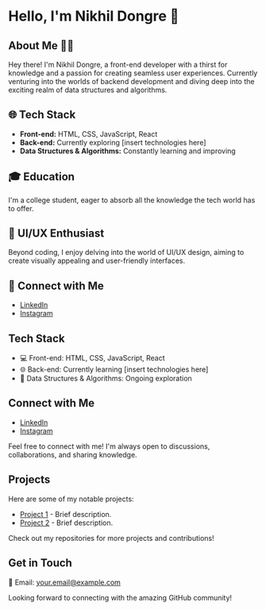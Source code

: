 # Hello, I'm Nikhil Dongre 👋


## About Me 👨‍💻

Hey there! I'm Nikhil Dongre, a front-end developer with a thirst for knowledge and a passion for creating seamless user experiences. Currently venturing into the worlds of backend development and diving deep into the exciting realm of data structures and algorithms.

## 🌐 Tech Stack

- **Front-end:** HTML, CSS, JavaScript, React
- **Back-end:** Currently exploring [insert technologies here]
- **Data Structures & Algorithms:** Constantly learning and improving

## 🎓 Education

I'm a college student, eager to absorb all the knowledge the tech world has to offer.

## 🎨 UI/UX Enthusiast

Beyond coding, I enjoy delving into the world of UI/UX design, aiming to create visually appealing and user-friendly interfaces.

## 🔗 Connect with Me

- [LinkedIn](https://www.linkedin.com/in/nikhil-dongre81)
- [Instagram](https://www.instagram.com/yourinstagram)




## Tech Stack

- 💻 Front-end: HTML, CSS, JavaScript, React
- 🌐 Back-end: Currently learning [insert technologies here]
- 🧠 Data Structures & Algorithms: Ongoing exploration

## Connect with Me

- [LinkedIn](https://www.linkedin.com/in/nikhil-dongre81)
- [Instagram](https://www.instagram.com/yourinstagram)

Feel free to connect with me! I'm always open to discussions, collaborations, and sharing knowledge.

## Projects

Here are some of my notable projects:

- [Project 1](link-to-project-1) - Brief description.
- [Project 2](link-to-project-2) - Brief description.

Check out my repositories for more projects and contributions!

## Get in Touch

📧 Email: your.email@example.com

Looking forward to connecting with the amazing GitHub community!



<!--
**NikhilDongre1/Nikhildongre1** is a ✨ _special_ ✨ repository because its `README.md` (this file) appears on your GitHub profile.

Here are some ideas to get you started:

- 🔭 I’m currently working on ...
- 🌱 I’m currently learning ...
- 👯 I’m looking to collaborate on ...
- 🤔 I’m looking for help with ...
- 💬 Ask me about ...
- 📫 How to reach me: ...
- 😄 Pronouns: ...
- ⚡ Fun fact: ...
-->
